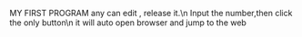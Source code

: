 MY FIRST PROGRAM
any can edit , release it.\n
Input the number,then click the only button\n
it will auto open browser and jump to the web
